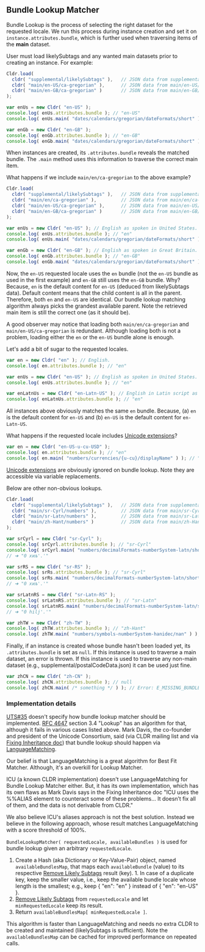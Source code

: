 ## Bundle Lookup Matcher

Bundle Lookup is the process of selecting the right dataset for the requested locale. We run this process during instance creation and set it on `instance.attributes.bundle`, which is further used when traversing items of the **main** dataset.

User must load likelySubtags and any wanted main datasets prior to creating an instance. For example:

```javascript
Cldr.load(
  cldr( "supplemental/likelySubtags" ),   // JSON data from supplemental/likelySubtags.json
  cldr( "main/en-US/ca-gregorian" ),      // JSON data from main/en-US/ca-gregorian.json
  cldr( "main/en-GB/ca-gregorian" )       // JSON data from main/en-GB/ca-gregorian.json
);

var enUs = new Cldr( "en-US" );
console.log( enUs.attributes.bundle ); // "en-US"
console.log( enUs.main( "dates/calendars/gregorian/dateFormats/short" ) ); // "M/d/yy"

var enGb = new Cldr( "en-GB" );
console.log( enGb.attributes.bundle ); // "en-GB"
console.log( enGb.main( "dates/calendars/gregorian/dateFormats/short" ) ); // "dd/MM/y"
```

When instances are created, its `.attributes.bundle` reveals the matched bundle. The `.main` method uses this information to traverse the correct main item.

What happens if we include `main/en/ca-gregorian` to the above example? 

```javascript
Cldr.load(
  cldr( "supplemental/likelySubtags" ),   // JSON data from supplemental/likelySubtags.json
  cldr( "main/en/ca-gregorian" ),         // JSON data from main/en/ca-gregorian.json
  cldr( "main/en-US/ca-gregorian" ),      // JSON data from main/en-US/ca-gregorian.json
  cldr( "main/en-GB/ca-gregorian" )       // JSON data from main/en-GB/ca-gregorian.json
);

var enUs = new Cldr( "en-US" ); // English as spoken in United States.
console.log( enUs.attributes.bundle ); // "en"
console.log( enUs.main( "dates/calendars/gregorian/dateFormats/short" ) ); // "M/d/yy"

var enGb = new Cldr( "en-GB" ); // English as spoken in Great Britain.
console.log( enGb.attributes.bundle ); // "en-GB"
console.log( enGb.main( "dates/calendars/gregorian/dateFormats/short" ) ); // "dd/MM/y"
```

Now, the `en-US` requested locale uses the `en` bundle (not the `en-US` bundle as used in the first example) and `en-GB` still uses the `en-GB` bundle. Why? Because, `en` is the default content for `en-US` (deduced from likelySubtags data). Default content means that the child content is all in the parent. Therefore, both `en` and `en-US` are identical. Our bundle lookup matching algorithm always picks the grandest available parent. Note the retrieved main item is still the correct one (as it should be).

A good observer may notice that loading both `main/en/ca-gregorian` and `main/en-US/ca-gregorian` is redundant. Although loading both is not a problem, loading either the `en` or the `en-US` bundle alone is enough.

Let's add a bit of sugar to the requested locales.

```javascript
var en = new Cldr( "en" ); // English.
console.log( en.attributes.bundle ); // "en"

var enUs = new Cldr( "en-US" ); // English as spoken in United States.
console.log( enUs.attributes.bundle ); // "en"

var enLatnUs = new Cldr( "en-Latn-US" ); // English in Latin script as spoken in the United States.
console.log( enLatnUs.attributes.bundle ); // "en"
```

All instances above obviously matches the same `en` bundle. Because, (a) `en` is the default content for `en-US` and (b) `en-US` is the default content for `en-Latn-US`.

What happens if the requested locale includes [Unicode extensions][]?

```javascript
var en = new Cldr( "en-US-u-cu-USD" );
console.log( en.attributes.bundle ); // "en"
console.log( en.main( "numbers/currencies/{u-cu}/displayName" ) ); // "US Dollar"
```

[Unicode extensions][] are obviously ignored on bundle lookup. Note they are accessible via variable replacements.

Below are other non-obvious lookups.

```javascript
Cldr.load(
  cldr( "supplemental/likelySubtags" ),   // JSON data from supplemental/likelySubtags.json
  cldr( "main/sr-Cyrl/numbers" ),         // JSON data from main/sr-Cyrl/numbers.json
  cldr( "main/sr-Latn/numbers" ),         // JSON data from main/sr-Latn/numbers.json
  cldr( "main/zh-Hant/numbers" )          // JSON data from main/zh-Hant/numbers.json
);

var srCyrl = new Cldr( "sr-Cyrl" );
console.log( srCyrl.attributes.bundle ); // "sr-Cyrl"
console.log( srCyrl.main( "numbers/decimalFormats-numberSystem-latn/short/decimalFormat/1000-count-one" ) );
// ➜ "0 хиљ'.'"

var srRS = new Cldr( "sr-RS" );
console.log( srRs.attributes.bundle ); // "sr-Cyrl"
console.log( srRs.main( "numbers/decimalFormats-numberSystem-latn/short/decimalFormat/1000-count-one" ) );
// ➜ "0 хиљ'.'"

var srLatnRS = new Cldr( "sr-Latn-RS" );
console.log( srLatnRS.attributes.bundle ); // "sr-Latn"
console.log( srLatnRS.main( "numbers/decimalFormats-numberSystem-latn/short/decimalFormat/1000-count-one" ) );
// ➜ "0 hilj'.'"

var zhTW = new Cldr( "zh-TW" );
console.log( zhTW.attributes.bundle ); // "zh-Hant"
console.log( zhTW.main( "numbers/symbols-numberSystem-hanidec/nan" ) ); // "非數值"
```

Finally, if an instance is created whose bundle hasn't been loaded yet, its `.attributes.bundle` is set as `null`. If this instance is used to traverse a main dataset, an error is thrown. If this instance is used to traverse any non-main dataset (e.g., supplemental/postalCodeData.json) it can be used just fine.

```javascript
var zhCN = new Cldr( "zh-CN" );
console.log( zhCN.attributes.bundle ); // null
console.log( zhCN.main( /* something */ ) ); // Error: E_MISSING_BUNDLE
```

### Implementation details

[UTS#35][] doesn't specify how bundle lookup matcher should be implemented. [RFC 4647][] section 3.4 "Lookup" has an algorithm for that, although it fails in various cases listed above. Mark Davis, the co-founder and president of the Unicode Consortium, said (via CLDR mailing list and via [Fixing Inheritance doc][]) that bundle lookup should happen via [LanguageMatching](http://www.unicode.org/reports/tr35/#LanguageMatching).

Our belief is that LanguageMatching is a great algorithm for Best Fit Matcher. Although, it's an overkill for Lookup Matcher.

ICU (a known CLDR implementation) doesn't use LanguageMatching for Bundle Lookup Matcher either. But, it has its own implementation, which has its own flaws as Mark Davis says in the Fixing Inheritance doc "ICU uses the %%ALIAS element to counteract some of these problems... It doesn’t fix all of them, and the data is not derivable from CLDR."

We also believe ICU's aliases approach is not the best solution. Instead we believe in the following approach, whose result matches LanguageMatching with a score threshold of 100%.

`BundleLookupMatcher( requestedLocale, availableBundles )` is used for bundle lookup given an arbitrary `requestedLocale`.

  1. Create a Hash (aka Dictionary or Key-Value-Pair) object, named `availableBundlesMap`, that maps each `availableBundle` (value) to its respective [Remove Likely Subtags][] result (key).
    1. In case of a duplicate key, keep the smaller value, i.e., keep the available bundle locale whose length is the smallest; e.g., keep { "en": "en" } instead of { "en": "en-US" }.
  1. [Remove Likely Subtags][] from `requestedLocale` and let `minRequestedLocale` keep its result.
  1. Return `availableBundlesMap[ minRequestedLocale ]`.

This algorithm is faster than LanguageMatching and needs no extra CLDR to be created and maintained (likelySubtags is sufficient). Note the `availableBundlesMap` can be cached for improved performance on repeated calls.

[Fixing Inheritance doc]: https://docs.google.com/document/d/1qZwEVb4kfODi2TK5f4x15FYWj5rJRijXmSIg5m6OH8s/edit
[Remove Likely Subtags]: http://www.unicode.org/reports/tr35/tr35.html#Likely_Subtags
[RFC 4647]: http://www.ietf.org/rfc/rfc4647.txt
[Unicode extensions]: http://Www.unicode.org/reports/tr35/#u_Extension
[UTS#35]: http://www.unicode.org/reports/tr35

